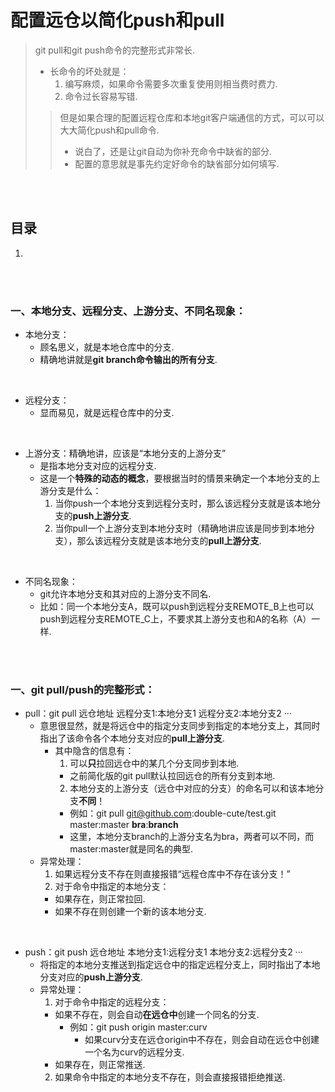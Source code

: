 # 配置远仓以简化push和pull
> git pull和git push命令的完整形式非常长.
>   - 长命令的坏处就是：
>     1. 编写麻烦，如果命令需要多次重复使用则相当费时费力.
>     2. 命令过长容易写错.
>
>> 但是如果合理的配置远程仓库和本地git客户端通信的方式，可以可以大大简化push和pull命令.
>>   - 说白了，还是让git自动为你补充命令中缺省的部分.
>>   - 配置的意思就是事先约定好命令的缺省部分如何填写.

<br><br>

## 目录

1. []()

<br><br>

### 一、本地分支、远程分支、上游分支、不同名现象：

- 本地分支：
  - 顾名思义，就是本地仓库中的分支.
  - 精确地讲就是**git branch命令输出的所有分支**.

<br>

- 远程分支：
  - 显而易见，就是远程仓库中的分支.

<br>

- 上游分支：精确地讲，应该是“本地分支的上游分支”
  - 是指本地分支对应的远程分支.
  - 这是一个**特殊的动态的概念**，要根据当时的情景来确定一个本地分支的上游分支是什么：
    1. 当你push一个本地分支到远程分支时，那么该远程分支就是该本地分支的**push上游分支**.
    2. 当你pull一个上游分支到本地分支时（精确地讲应该是同步到本地分支），那么该远程分支就是该本地分支的**pull上游分支**.

<br>

- 不同名现象：
  - git允许本地分支和其对应的上游分支不同名.
  - 比如：同一个本地分支A，既可以push到远程分支REMOTE_B上也可以push到远程分支REMOTE_C上，不要求其上游分支也和A的名称（A）一样.

<br><br>

### 一、git pull/push的完整形式：

- pull：git pull 远仓地址 远程分支1:本地分支1 远程分支2:本地分支2 ···
  - 意思很显然，就是将远仓中的指定分支同步到指定的本地分支上，其同时指出了该命令各个本地分支对应的**pull上游分支**.
    - 其中隐含的信息有：
      1. 可以**只**拉回远仓中的某几个分支同步到本地.
        - 之前简化版的git pull默认拉回远仓的所有分支到本地.
      2. 本地分支的上游分支（远仓中对应的分支）的命名可以和该本地分支**不同**！
        - 例如：git pull git@github.com:double-cute/test.git master:master **bra**:**branch**
        - 这里，本地分支branch的上游分支名为bra，两者可以不同，而master:master就是同名的典型.
  - 异常处理：
    1. 如果远程分支不存在则直接报错“远程仓库中不存在该分支！”
    2. 对于命令中指定的本地分支：
      - 如果存在，则正常拉回.
      - 如果不存在则创建一个新的该本地分支.

<br>

- push：git push 远仓地址 本地分支1:远程分支1 本地分支2:远程分支2 ···
  - 将指定的本地分支推送到指定远仓中的指定远程分支上，同时指出了本地分支对应的**push上游分支**.
  - 异常处理：
    1. 对于命令中指定的远程分支：
      - 如果不存在，则会自动**在远仓中**创建一个同名的分支.
        - 例如：git push origin master:curv
          - 如果curv分支在远仓origin中不存在，则会自动在远仓中创建一个名为curv的远程分支.
      - 如果存在，则正常推送.
    2. 如果命令中指定的本地分支不存在，则会直接报错拒绝推送.
